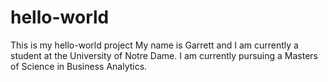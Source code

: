 # hello-world
This is my hello-world project
My name is Garrett and I am currently a student at the University of Notre Dame. I am currently pursuing a Masters of Science in Business Analytics.
